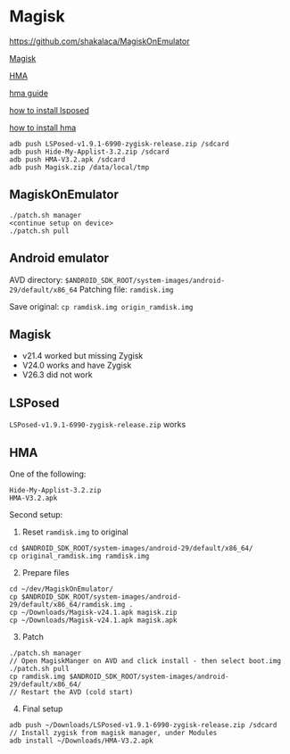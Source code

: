 # Magisk

https://github.com/shakalaca/MagiskOnEmulator

[Magisk](https://github.com/topjohnwu/Magisk/releases?page=2)

[HMA](https://github.com/Dr-TSNG/Hide-My-Applist/releases)

[hma guide](https://github.com/mModule/guide_hma)

[how to install lsposed](https://github.com/mModule/guide_hma/blob/master/Install-LSPosed.md)

[how to install hma](https://github.com/mModule/guide_hma/blob/master/Install-HMA.md)

```
adb push LSPosed-v1.9.1-6990-zygisk-release.zip /sdcard
adb push Hide-My-Applist-3.2.zip /sdcard
adb push HMA-V3.2.apk /sdcard
adb push Magisk.zip /data/local/tmp
```

## MagiskOnEmulator
```
./patch.sh manager
<continue setup on device>
./patch.sh pull
```

## Android emulator
AVD directory: `$ANDROID_SDK_ROOT/system-images/android-29/default/x86_64`
Patching file: `ramdisk.img`

Save original: `cp ramdisk.img origin_ramdisk.img`

## Magisk
- v21.4 worked but missing Zygisk
- V24.0 works and have Zygisk
- V26.3 did not work

## LSPosed
`LSPosed-v1.9.1-6990-zygisk-release.zip` works

## HMA
One of the following: 
```
Hide-My-Applist-3.2.zip
HMA-V3.2.apk
```
Second setup: 
1. Reset `ramdisk.img` to original
```
cd $ANDROID_SDK_ROOT/system-images/android-29/default/x86_64/
cp original_ramdisk.img ramdisk.img
```
2. Prepare files
```
cd ~/dev/MagiskOnEmulator/
cp $ANDROID_SDK_ROOT/system-images/android-29/default/x86_64/ramdisk.img .
cp ~/Downloads/Magisk-v24.1.apk magisk.zip
cp ~/Downloads/Magisk-v24.1.apk magisk.apk
```
3. Patch
```
./patch.sh manager
// Open MagiskManger on AVD and click install - then select boot.img
./patch.sh pull
cp ramdisk.img $ANDROID_SDK_ROOT/system-images/android-29/default/x86_64/
// Restart the AVD (cold start)
```
4. Final setup
```
adb push ~/Downloads/LSPosed-v1.9.1-6990-zygisk-release.zip /sdcard
// Install zygisk from magisk manager, under Modules
adb install ~/Downloads/HMA-V3.2.apk
```
